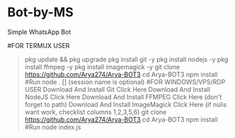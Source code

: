 # Bot-by-MS
Simple WhatsApp Bot

#FOR TERMUX USER
> pkg update && pkg upgrade
> pkg install git -y
> pkg install nodejs -y
> pkg install ffmpeg -y
> pkg install imagemagick -y
> git clone https://github.com/Arya274/Arya-BOT3
> cd Arya-BOT3
> npm install
#Run
> node . [<session name>] (session name is optional)
#FOR WINDOWS/VPS/RDP USER
Download And Install Git Click Here
Download And Install NodeJS Click Here
Download And Install FFMPEG Click Here (don't forget to path)
Download And Install ImageMagick Click Here (if nulis want work, checklist columns 1,2,3,5,6)
> git clone https://github.com/Arya274/Arya-BOT3
> cd Arya-BOT3
> npm install
#Run
> node index.js
